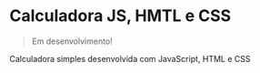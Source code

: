 <h1> Calculadora JS, HMTL e CSS </h1>

> Em desenvolvimento!

Calculadora simples desenvolvida com JavaScript, HTML e CSS
